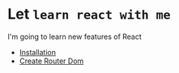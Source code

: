 # Let ```learn react with me```
I'm going to learn new features of React
- [Installation](./documents/Installation.md)
- [Create Router Dom]()